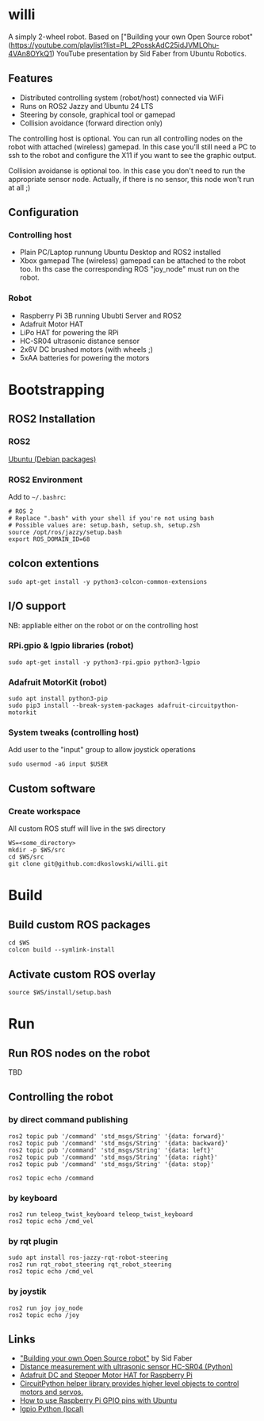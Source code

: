 # willi
A simply 2-wheel robot. Based on ["Building your own Open Source robot"(https://youtube.com/playlist?list=PL_2PosskAdC25idJVMLOhu-4VAn8OYkQ1) YouTube presentation by Sid Faber from Ubuntu Robotics.

## Features
- Distributed controlling system (robot/host) connected via WiFi 
- Runs on ROS2 Jazzy and Ubuntu 24 LTS
- Steering by console, graphical tool or gamepad
- Collision avoidance (forward direction only)

The controlling host is optional. You can run all controlling nodes on the robot with attached (wireless) gamepad. In this case you'll still need a PC to ssh to the robot and configure the X11 if you want to see the graphic output.

Collision avoidanse is optional too. In this case you don't need to run the appropriate sensor node. Actually, if there is no sensor, this node won't run at all ;)

## Configuration

### Controlling host
- Plain PC/Laptop runnung Ubuntu Desktop and ROS2 installed
- Xbox gamepad
The (wireless) gamepad can be attached to the robot too. In ths case the corresponding ROS "joy_node" must run on the robot.

### Robot
- Raspberry Pi 3B running Ububti Server and ROS2
- Adafruit Motor HAT
- LiPo HAT for powering the RPi
- HC-SR04 ultrasonic distance sensor 
- 2x6V DC brushed motors (with wheels ;)
- 5xAA batteries for powering the motors

# Bootstrapping
## ROS2 Installation
### ROS2
[Ubuntu (Debian packages)](https://docs.ros.org/en/jazzy/Installation/Ubuntu-Install-Debians.html)

### ROS2 Environment
Add to `~/.bashrc`:
```
# ROS 2
# Replace ".bash" with your shell if you're not using bash
# Possible values are: setup.bash, setup.sh, setup.zsh
source /opt/ros/jazzy/setup.bash
export ROS_DOMAIN_ID=68
```
## colcon extentions
```
sudo apt-get install -y python3-colcon-common-extensions
```

## I/O support
NB: appliable either on the robot or on the controlling host

### RPi.gpio & lgpio libraries (robot)
```
sudo apt-get install -y python3-rpi.gpio python3-lgpio
```

### Adafruit MotorKit (robot) 
```
sudo apt install python3-pip
sudo pip3 install --break-system-packages adafruit-circuitpython-motorkit
```

### System tweaks (controlling host)
Add user to the "input" group to allow joystick operations
```
sudo usermod -aG input $USER
```
## Custom software
### Create workspace
All custom ROS stuff will live in the `$WS` directory
```
WS=<some_directory>
mkdir -p $WS/src
cd $WS/src
git clone git@github.com:dkoslowski/willi.git
```
# Build
## Build custom ROS packages
```
cd $WS
colcon build --symlink-install
```
## Activate custom ROS overlay
```
source $WS/install/setup.bash
```

# Run
## Run ROS nodes on the robot
TBD

## Controlling the robot
### by direct command publishing
```
ros2 topic pub '/command' 'std_msgs/String' '{data: forward}'
ros2 topic pub '/command' 'std_msgs/String' '{data: backward}'
ros2 topic pub '/command' 'std_msgs/String' '{data: left}'
ros2 topic pub '/command' 'std_msgs/String' '{data: right}'
ros2 topic pub '/command' 'std_msgs/String' '{data: stop}'

ros2 topic echo /command
```
### by keyboard
```
ros2 run teleop_twist_keyboard teleop_twist_keyboard
ros2 topic echo /cmd_vel
```

### by rqt plugin
```
sudo apt install ros-jazzy-rqt-robot-steering
ros2 run rqt_robot_steering rqt_robot_steering
ros2 topic echo /cmd_vel
```

### by joystik
```
ros2 run joy joy_node
ros2 topic echo /joy
```

## Links
- ["Building your own Open Source robot"](https://youtube.com/playlist?list=PL_2PosskAdC25idJVMLOhu-4VAn8OYkQ1) by Sid Faber
- [Distance measurement with ultrasonic sensor HC-SR04 (Python)](https://wiki.ros.org/Drivers/Tutorials/DistanceMeasurementWithUltrasonicSensorHC-SR04Python)
- [Adafruit DC and Stepper Motor HAT for Raspberry Pi](https://learn.adafruit.com/adafruit-dc-and-stepper-motor-hat-for-raspberry-pi)
- [CircuitPython helper library provides higher level objects to control motors and servos.](https://pypi.org/project/adafruit-circuitpython-motor/)
- [How to use Raspberry Pi GPIO pins with Ubuntu](https://ubuntu.com/tutorials/gpio-on-raspberry-pi)
- [lgpio Python (local)](https://abyz.me.uk/lg/py_lgpio.html)
